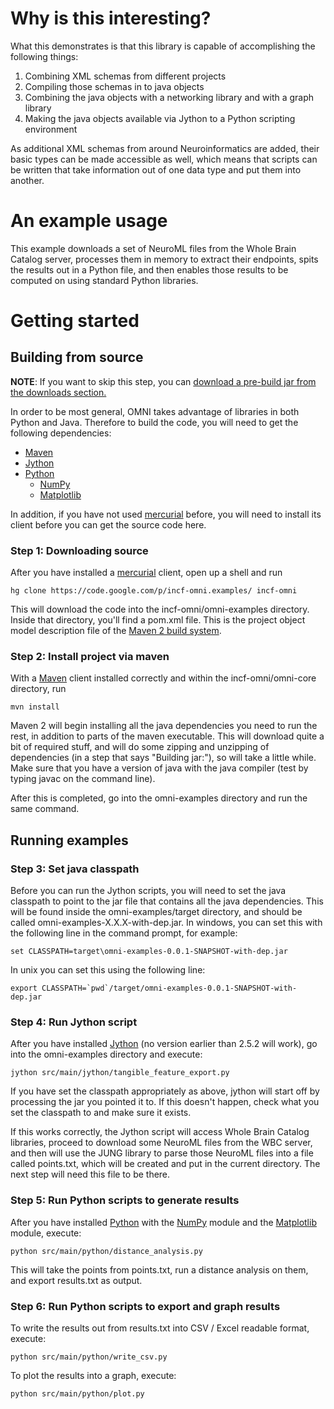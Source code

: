 

# Why is this interesting? #

What this demonstrates is that this library is capable of accomplishing the following things:

  1. Combining XML schemas from different projects
  1. Compiling those schemas in to java objects
  1. Combining the java objects with a networking library and with a graph library
  1. Making the java objects available via Jython to a Python scripting environment

As additional XML schemas from around Neuroinformatics are added, their basic types can be made accessible as well, which means that scripts can be written that take information out of one data type and put them into another.

# An example usage #

This example downloads a set of NeuroML files from the Whole Brain Catalog server, processes them in memory to extract their endpoints, spits the results out in a Python file, and then enables those results to be computed on using standard Python libraries.

# Getting started #

## Building from source ##

**NOTE**: If you want to skip this step, you can [download a pre-build jar from the downloads section.](http://code.google.com/p/incf-omni/downloads/list)

In order to be most general, OMNI takes advantage of libraries in both Python and Java.  Therefore to build the code, you will need to get the following dependencies:

  * [Maven](http://maven.apache.org)
  * [Jython](http://jython.org)
  * [Python](http://python.org)
    * [NumPy](http://numpy.scipy.org/)
    * [Matplotlib](http://matplotlib.sourceforge.net/)

In addition, if you have not used [mercurial](http://mercurial.selenic.com/downloads/) before, you will need to install its client before you can get the source code here.

### Step 1: Downloading source ###

After you have installed a [mercurial](http://mercurial.selenic.com/downloads/) client, open up a shell and run

```
hg clone https://code.google.com/p/incf-omni.examples/ incf-omni 
```

This will download the code into the incf-omni/omni-examples directory.  Inside that directory, you'll find a pom.xml file.  This is the project object model description file of the [Maven 2 build system](http://maven.apache.org).

### Step 2: Install project via maven ###

With a [Maven](http://maven.apache.org) client installed correctly and within the incf-omni/omni-core directory, run

```
mvn install
```

Maven 2 will begin installing all the java dependencies you need to run the rest, in addition to parts of the maven executable.  This will download quite a bit of required stuff, and will do some zipping and unzipping of dependencies (in a step that says "Building jar:"), so will take a little while.  Make sure that you have a version of java with the java compiler (test by typing javac on the command line).

After this is completed, go into the omni-examples directory and run the same command.

## Running examples ##

### Step 3: Set java classpath ###

Before you can run the Jython scripts, you will need to set the java classpath to point to the jar file that contains all the java dependencies.  This will be found inside the omni-examples/target directory, and should be called omni-examples-X.X.X-with-dep.jar.  In windows, you can set this with the following line in the command prompt, for example:

```
set CLASSPATH=target\omni-examples-0.0.1-SNAPSHOT-with-dep.jar
```

In unix you can set this using the following line:

```
export CLASSPATH=`pwd`/target/omni-examples-0.0.1-SNAPSHOT-with-dep.jar
```

### Step 4: Run Jython script ###

After you have installed [Jython](http://jython.org) (no version earlier than 2.5.2 will work), go into the omni-examples directory and execute:

```
jython src/main/jython/tangible_feature_export.py
```

If you have set the classpath appropriately as above, jython will start off by processing the jar you pointed it to.  If this doesn't happen, check what you set the classpath to and make sure it exists.

If this works correctly, the Jython script will access Whole Brain Catalog libraries, proceed to download some NeuroML files from the WBC server, and then will use the JUNG library to parse those NeuroML files into a file called points.txt, which will be created and put in the current directory.  The next step will need this file to be there.

### Step 5: Run Python scripts to generate results ###

After you have installed [Python](http://python.org) with the [NumPy](http://numpy.scipy.org/) module and the  [Matplotlib](http://matplotlib.sourceforge.net/) module, execute:

```
python src/main/python/distance_analysis.py
```

This will take the points from points.txt, run a distance analysis on them, and export results.txt as output.

### Step 6: Run Python scripts to export and graph results ###

To write the results out from results.txt into CSV / Excel readable format, execute:

```
python src/main/python/write_csv.py
```

To plot the results into a graph, execute:

```
python src/main/python/plot.py
```